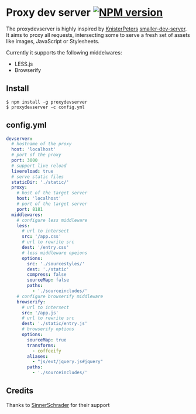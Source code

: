 # Proxy dev server [![NPM version](https://badge.fury.io/js/proxydevserver.png)](http://badge.fury.io/js/proxydevserver)

The proxydevserver is highly inspired by [KnisterPeters](https://github.com/KnisterPeter) [smaller-dev-server](https://github.com/KnisterPeter/smaller-dev-server). It aims to proxy all requests, intersecting some to serve a fresh set of assets like images, JavaScript or Stylesheets.

Currently it supports the following middelwares:

* LESS.js
* Browserify

## Install

```
$ npm install -g proxydevserver
$ proxydevserver -c config.yml
```

## config.yml

```yml
devserver:
  # hostname of the proxy
  host: 'localhost'
  # port of the proxy
  port: 3000
  # support live reload
  livereload: true
  # serve static files
  staticDir: './static/'
  proxy:
    # host of the target server
    host: 'localhost'
    # port of the target server
    port: 8181
  middlewares:
    # configure less middleware
    less:
      # url to intersect
      src: '/app.css'
      # url to rewrite src
      dest: '/entry.css'
      # less middleware opeions
      options:
        src: './sourcestyles/'
        dest: './static'
        compress: false
        sourceMap: false
        paths:
          - './sourceincludes/'
    # configure browserify middleware
    browserify:
      # url to intersect
      src: '/app.js'
      # url to rewrite src
      dest: './static/entry.js'
      # browserify options
      options:
        sourceMap: true
        transforms:
          - coffeeify
        aliases:
          - "js/ext/jquery.js#jquery"
        paths:
          - './sourceincludes/'

```

Credits
-------

Thanks to [SinnerSchrader](http://www.sinnerschrader.com/) for their support 
